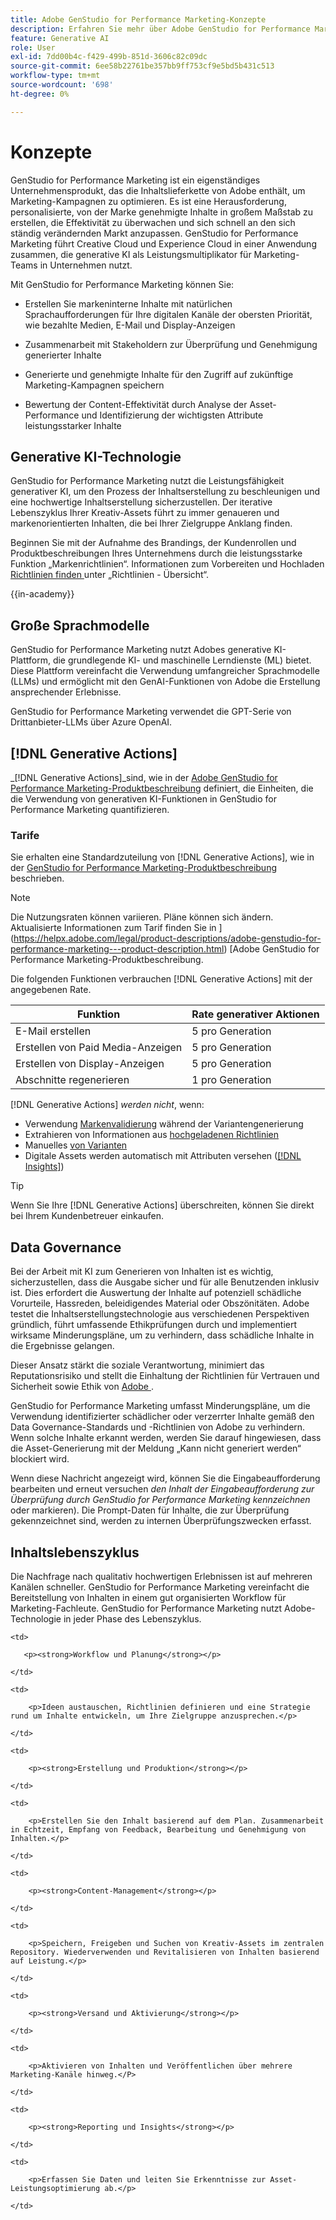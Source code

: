 ```yaml
---
title: Adobe GenStudio for Performance Marketing-Konzepte
description: Erfahren Sie mehr über Adobe GenStudio for Performance Marketing-Konzepte und -Terminologie.
feature: Generative AI
role: User
exl-id: 7dd00b4c-f429-499b-851d-3606c82c09dc
source-git-commit: 6ee58b22761be357bb9ff753cf9e5bd5b431c513
workflow-type: tm+mt
source-wordcount: '698'
ht-degree: 0%

---
```


# Konzepte

GenStudio for Performance Marketing ist ein eigenständiges Unternehmensprodukt, das die Inhaltslieferkette von Adobe enthält, um Marketing-Kampagnen zu optimieren. Es ist eine Herausforderung, personalisierte, von der Marke genehmigte Inhalte in großem Maßstab zu erstellen, die Effektivität zu überwachen und sich schnell an den sich ständig verändernden Markt anzupassen. GenStudio for Performance Marketing führt Creative Cloud und Experience Cloud in einer Anwendung zusammen, die generative KI als Leistungsmultiplikator für Marketing-Teams in Unternehmen nutzt.

Mit GenStudio for Performance Marketing können Sie:

* Erstellen Sie markeninterne Inhalte mit natürlichen Sprachaufforderungen für Ihre digitalen Kanäle der obersten Priorität, wie bezahlte Medien, E-Mail und Display-Anzeigen

* Zusammenarbeit mit Stakeholdern zur Überprüfung und Genehmigung generierter Inhalte
* Generierte und genehmigte Inhalte für den Zugriff auf zukünftige Marketing-Kampagnen speichern
* Bewertung der Content-Effektivität durch Analyse der Asset-Performance und Identifizierung der wichtigsten Attribute leistungsstarker Inhalte

## Generative KI-Technologie

GenStudio for Performance Marketing nutzt die Leistungsfähigkeit generativer KI, um den Prozess der Inhaltserstellung zu beschleunigen und eine hochwertige Inhaltserstellung sicherzustellen. Der iterative Lebenszyklus Ihrer Kreativ-Assets führt zu immer genaueren und markenorientierten Inhalten, die bei Ihrer Zielgruppe Anklang finden.

Beginnen Sie mit der Aufnahme des Brandings, der Kundenrollen und Produktbeschreibungen Ihres Unternehmens durch die leistungsstarke Funktion „Markenrichtlinien“. Informationen zum Vorbereiten und Hochladen [ Richtlinien finden ](../user-guide/guidelines/overview.md) unter „Richtlinien - Übersicht“.

{{in-academy}}

## Große Sprachmodelle

GenStudio for Performance Marketing nutzt Adobes generative KI-Plattform, die grundlegende KI- und maschinelle Lerndienste (ML) bietet. Diese Plattform vereinfacht die Verwendung umfangreicher Sprachmodelle (LLMs) und ermöglicht mit den GenAI-Funktionen von Adobe die Erstellung ansprechender Erlebnisse.

GenStudio for Performance Marketing verwendet die GPT-Serie von Drittanbieter-LLMs über Azure OpenAI.<!-- Claude, and Gemini models. -->

## [!DNL Generative Actions]

_[!DNL Generative Actions]_sind, wie in der [Adobe GenStudio for Performance Marketing-Produktbeschreibung](https://helpx.adobe.com/legal/product-descriptions/adobe-genstudio-for-performance-marketing---product-description.html) definiert, die Einheiten, die die Verwendung von generativen KI-Funktionen in GenStudio for Performance Marketing quantifizieren.

<!-- Add example about usage mode?
Where users check how many generative actions they have left
How they re-up their genactions
If genactions roll over month to month or not -->

### Tarife

Sie erhalten eine Standardzuteilung von [!DNL Generative Actions], wie in der [GenStudio for Performance Marketing-Produktbeschreibung](https://helpx.adobe.com/legal/product-descriptions/adobe-genstudio-for-performance-marketing---product-description.html) beschrieben.

>[!NOTE]
>
>Die Nutzungsraten können variieren. Pläne können sich ändern. Aktualisierte Informationen zum Tarif finden Sie in ](https://helpx.adobe.com/legal/product-descriptions/adobe-genstudio-for-performance-marketing---product-description.html) [Adobe GenStudio for Performance Marketing-Produktbeschreibung.

Die folgenden Funktionen verbrauchen [!DNL Generative Actions] mit der angegebenen Rate.

| Funktion | Rate generativer Aktionen |
| -----------------------  | ------------------ |
| E-Mail erstellen | 5 pro Generation |
| Erstellen von Paid Media-Anzeigen | 5 pro Generation |
| Erstellen von Display-Anzeigen | 5 pro Generation |
| Abschnitte regenerieren | 1 pro Generation |

<!-- | Generate on-brand images | 1 per prompt  |
| Translation              | 1 per prompt  |
| Video: ADLS              | 1 per prompt  |
| Video: TTS + Avatar      | 1 per prompt  | -->

[!DNL Generative Actions] _werden nicht_, wenn:

* Verwendung [Markenvalidierung](/help/user-guide/guidelines/brand-validation.md) während der Variantengenerierung
* Extrahieren von Informationen aus [hochgeladenen Richtlinien](/help/user-guide/guidelines/add-guidelines.md)
* Manuelles [ von Varianten](/help/user-guide/guidelines/brand-validation.md#improve-brand-alignment)
* Digitale Assets werden automatisch mit Attributen versehen ([[!DNL Insights]](/help/user-guide/insights/overview.md))

>[!TIP]
>
>Wenn Sie Ihre [!DNL Generative Actions] überschreiten, können Sie direkt bei Ihrem Kundenbetreuer einkaufen.

## Data Governance

Bei der Arbeit mit KI zum Generieren von Inhalten ist es wichtig, sicherzustellen, dass die Ausgabe sicher und für alle Benutzenden inklusiv ist. Dies erfordert die Auswertung der Inhalte auf potenziell schädliche Vorurteile, Hassreden, beleidigendes Material oder Obszönitäten. Adobe testet die Inhaltserstellungstechnologie aus verschiedenen Perspektiven gründlich, führt umfassende Ethikprüfungen durch und implementiert wirksame Minderungspläne, um zu verhindern, dass schädliche Inhalte in die Ergebnisse gelangen.

Dieser Ansatz stärkt die soziale Verantwortung, minimiert das Reputationsrisiko und stellt die Einhaltung der Richtlinien für Vertrauen und Sicherheit sowie Ethik von [Adobe ](https://www.adobe.com/content/dam/cc/en/ai-ethics/pdfs/Adobe-AI-Ethics-Principles.pdf).

GenStudio for Performance Marketing umfasst Minderungspläne, um die Verwendung identifizierter schädlicher oder verzerrter Inhalte gemäß den Data Governance-Standards und -Richtlinien von Adobe zu verhindern. Wenn solche Inhalte erkannt werden, werden Sie darauf hingewiesen, dass die Asset-Generierung mit der Meldung „Kann nicht generiert werden“ blockiert wird.

Wenn diese Nachricht angezeigt wird, können Sie die Eingabeaufforderung bearbeiten und erneut versuchen _den Inhalt der Eingabeaufforderung zur Überprüfung durch GenStudio for Performance Marketing kennzeichnen_ oder markieren). Die Prompt-Daten für Inhalte, die zur Überprüfung gekennzeichnet sind, werden zu internen Überprüfungszwecken erfasst.

## Inhaltslebenszyklus

Die Nachfrage nach qualitativ hochwertigen Erlebnissen ist auf mehreren Kanälen schneller. GenStudio for Performance Marketing vereinfacht die Bereitstellung von Inhalten in einem gut organisierten Workflow für Marketing-Fachleute. GenStudio for Performance Marketing nutzt Adobe-Technologie in jeder Phase des Lebenszyklus.

<table style="table-layout:auto">

<tr style="border: 0;">

    <td>

       <p><strong>Workflow und Planung</strong></p>

    </td>

    <td>

        <p>Ideen austauschen, Richtlinien definieren und eine Strategie rund um Inhalte entwickeln, um Ihre Zielgruppe anzusprechen.</p>

    </td>

</tr>

<tr style="border: 0;">

    <td>

        <p><strong>Erstellung und Produktion</strong></p>

    </td>

    <td>

        <p>Erstellen Sie den Inhalt basierend auf dem Plan. Zusammenarbeit in Echtzeit, Empfang von Feedback, Bearbeitung und Genehmigung von Inhalten.</p>

    </td>

</tr>

<tr style="border: 0;">

    <td>

        <p><strong>Content-Management</strong></p>

    </td>

    <td>

        <p>Speichern, Freigeben und Suchen von Kreativ-Assets im zentralen Repository. Wiederverwenden und Revitalisieren von Inhalten basierend auf Leistung.</p>

    </td>

</tr>

<tr style="border: 0;">

    <td>

        <p><strong>Versand und Aktivierung</strong></p>

    </td>

    <td>

        <p>Aktivieren von Inhalten und Veröffentlichen über mehrere Marketing-Kanäle hinweg.</P>

    </td>

</tr>

<tr style="border: 0;">

    <td>

        <p><strong>Reporting und Insights</strong></p>

    </td>

    <td>

        <p>Erfassen Sie Daten und leiten Sie Erkenntnisse zur Asset-Leistungsoptimierung ab.</p>

    </td>

</tr>

</table>
